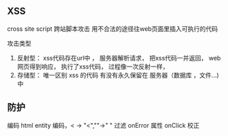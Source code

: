 ## XSS
cross site script 跨站脚本攻击
用不合法的途径往web页面里插入可执行的代码 

攻击类型
1. 反射型：
    xss代码存在url中 ，
    服务器解析请求，
    把xss代码一并返回，
    web网页得到响应，
    执行了xss代码，
    过程像一次反射一样，
2. 存储型：
    唯一区别 xss 的代码 有没有永久保留在 服务器（数据库 ，文件...)中
## 防护
编码 html entity 编码，< -> "&lt;",""->"&nbsp;"
过滤 onError 属性 onClick
校正 